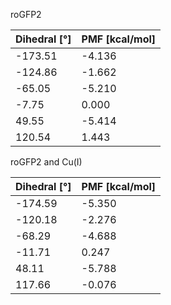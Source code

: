roGFP2

| Dihedral [°] | PMF [kcal/mol] |
|-----------|-----------|
| -173.51 | -4.136 |
| -124.86 | -1.662 |
| -65.05 | -5.210 |
| -7.75 | 0.000 |
| 49.55 | -5.414 |
| 120.54 | 1.443 |

roGFP2 and Cu(I)

| Dihedral [°] | PMF [kcal/mol] |
|-----------|-----------|
| -174.59 | -5.350 |
| -120.18 | -2.276 |
| -68.29 | -4.688 |
| -11.71 | 0.247 |
| 48.11 | -5.788 |
| 117.66 | -0.076 |
